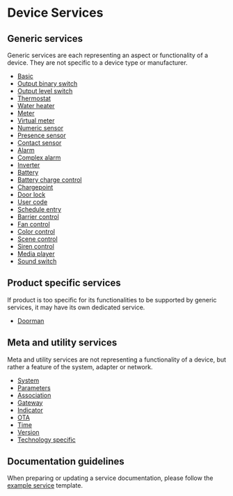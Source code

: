 # Device Services

## Generic services

Generic services are each representing an aspect or functionality of a device. They are not specific to a device type or manufacturer.  

- [Basic](/device_services/generic/basic.md)
- [Output binary switch](/device_services/generic/output_binary_switch.md)
- [Output level switch](/device_services/generic/output_level_switch.md)
- [Thermostat](/device_services/generic/thermostat.md)
- [Water heater](/device_services/generic/water_heater.md)
- [Meter](/device_services/generic/meter.md)
- [Virtual meter](/device_services/generic/virtual_meter.md)
- [Numeric sensor](/device_services/generic/numeric_sensor.md)
- [Presence sensor](/device_services/generic/presence_sensor.md)
- [Contact sensor](/device_services/generic/contact_sensor.md)
- [Alarm](/device_services/generic/alarm.md)
- [Complex alarm](/device_services/generic/complex_alarm.md)
- [Inverter](/device_services/generic/inverter.md)
- [Battery](/device_services/generic/battery.md)
- [Battery charge control](/device_services/generic/battery_charge_control.md)
- [Chargepoint](/device_services/generic/chargepoint.md)
- [Door lock](/device_services/generic/door_lock.md)
- [User code](/device_services/generic/user_code.md)
- [Schedule entry](/device_services/generic/schedule_entry.md)
- [Barrier control](/device_services/generic/barrier_control.md)
- [Fan control](/device_services/generic/fan_control.md)
- [Color control](/device_services/generic/color_control.md)
- [Scene control](/device_services/generic/scene_control.md)
- [Siren control](/device_services/generic/siren_control.md)
- [Media player](/device_services/generic/media_player.md)
- [Sound switch](/device_services/generic/sound_switch.md)

## Product specific services

If product is too specific for its functionalities to be supported by generic services, it may have its own dedicated service. 

- [Doorman](/device_services/specific/doorman.md)

## Meta and utility services

Meta and utility services are not representing a functionality of a device, but rather a feature of the system, adapter or network.

- [System](/device_services/meta/system.md)
- [Parameters](/device_services/meta/parameters.md)
- [Association](/device_services/meta/association.md)
- [Gateway](/device_services/meta/gateway.md)
- [Indicator](/device_services/meta/indicator.md)
- [OTA](/device_services/meta/ota.md)
- [Time](/device_services/meta/time.md)
- [Version](/device_services/meta/version.md)
- [Technology specific](/device_services/meta/technology_specific.md)

## Documentation guidelines

When preparing or updating a service documentation, please follow the [example service](/device_services/example_service.md) template.